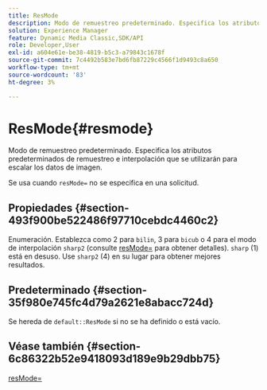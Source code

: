 ```yaml
---
title: ResMode
description: Modo de remuestreo predeterminado. Especifica los atributos predeterminados de remuestreo e interpolación que se utilizarán para escalar los datos de imagen.
solution: Experience Manager
feature: Dynamic Media Classic,SDK/API
role: Developer,User
exl-id: a604e61e-be38-4819-b5c3-a79843c1678f
source-git-commit: 7c4492b583e7bd6fb87229c4566f1d9493c8a650
workflow-type: tm+mt
source-wordcount: '83'
ht-degree: 3%

---
```


# ResMode{#resmode}

Modo de remuestreo predeterminado. Especifica los atributos predeterminados de remuestreo e interpolación que se utilizarán para escalar los datos de imagen.

Se usa cuando `resMode=` no se especifica en una solicitud.

## Propiedades {#section-493f900be522486f97710cebdc4460c2}

Enumeración. Establezca como 2 para `bilin`, 3 para `bicub` o 4 para el modo de interpolación `sharp2` (consulte [resMode=](/help/aem-is-ir-api/is-api/http-ref/image-serving-api-ref/c-http-protocol-reference/c-command-reference/r-is-http-resmode.md) para obtener detalles). `sharp` (1) está en desuso. Use `sharp2` (4) en su lugar para obtener mejores resultados.

## Predeterminado {#section-35f980e745fc4d79a2621e8abacc724d}

Se hereda de `default::ResMode` si no se ha definido o está vacío.

## Véase también {#section-6c86322b52e9418093d189e9b29dbb75}

[resMode=](../../../../../is-api/image-catalog/image-serving-api-ref/c-image-catalog-reference/c-attributes-reference/r-is-cat-resmode.md#reference-609095ef568743a086f28d87c54dafa2)
